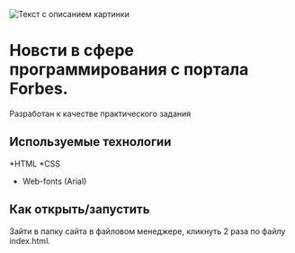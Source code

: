 <image src="https://images.unsplash.com/photo-1661534855546-705fbea6d3e3?ixlib=rb-4.0.3&ixid=MnwxMjA3fDB8MHx0b3BpYy1mZWVkfDg0fGFldTZyTC1qNmV3fHxlbnwwfHx8fA%3D%3D&auto=format&fit=crop&w=500&q=60" alt="Текст с описанием картинки">

# Новсти в сфере программирования с портала Forbes.
Разработан к качестве практического задания

## Используемые технологии
*HTML
*CSS
* Web-fonts (Arial)
## Как открыть/запустить

Зайти в папку сайта в файловом менеджере, кликнуть 2 раза по файлу index.html.